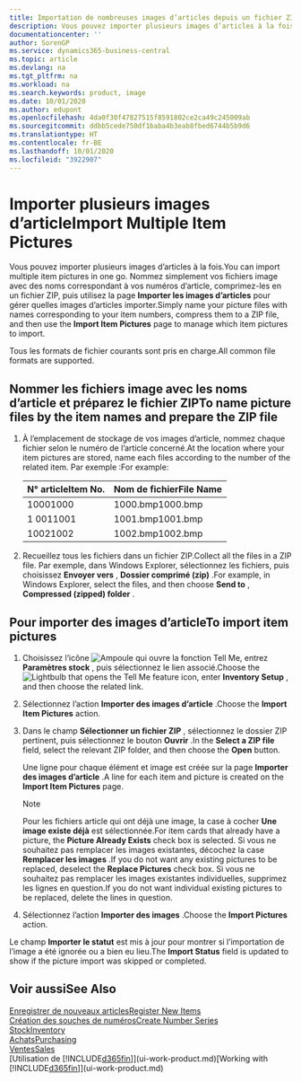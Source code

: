 ```yaml
---
title: Importation de nombreuses images d’articles depuis un fichier ZIP| Microsoft Docs
description: Vous pouvez importer plusieurs images d’articles à la fois. Nommez simplement vos fichiers image avec des noms correspondant à vos numéros d’article, comprimez-les en un fichier zip, puis utilisez la page Importer les images d’articles pour gérer quelles images d’articles importer.
documentationcenter: ''
author: SorenGP
ms.service: dynamics365-business-central
ms.topic: article
ms.devlang: na
ms.tgt_pltfrm: na
ms.workload: na
ms.search.keywords: product, image
ms.date: 10/01/2020
ms.author: edupont
ms.openlocfilehash: 4da0f30f47827515f8591802ce2ca49c245009ab
ms.sourcegitcommit: ddbb5cede750df1baba4b3eab8fbed6744b5b9d6
ms.translationtype: HT
ms.contentlocale: fr-BE
ms.lasthandoff: 10/01/2020
ms.locfileid: "3922907"
---
```

# <a name="import-multiple-item-pictures"></a><span data-ttu-id="6a281-104">Importer plusieurs images d’article</span><span class="sxs-lookup"><span data-stu-id="6a281-104">Import Multiple Item Pictures</span></span>
<span data-ttu-id="6a281-105">Vous pouvez importer plusieurs images d’articles à la fois.</span><span class="sxs-lookup"><span data-stu-id="6a281-105">You can import multiple item pictures in one go.</span></span> <span data-ttu-id="6a281-106">Nommez simplement vos fichiers image avec des noms correspondant à vos numéros d’article, comprimez-les en un fichier ZIP, puis utilisez la page **Importer les images d’articles** pour gérer quelles images d’articles importer.</span><span class="sxs-lookup"><span data-stu-id="6a281-106">Simply name your picture files with names corresponding to your item numbers, compress them to a ZIP file, and then use the **Import Item Pictures** page to manage which item pictures to import.</span></span>

<span data-ttu-id="6a281-107">Tous les formats de fichier courants sont pris en charge.</span><span class="sxs-lookup"><span data-stu-id="6a281-107">All common file formats are supported.</span></span>

## <a name="to-name-picture-files-by-the-item-names-and-prepare-the-zip-file"></a><span data-ttu-id="6a281-108">Nommer les fichiers image avec les noms d’article et préparez le fichier ZIP</span><span class="sxs-lookup"><span data-stu-id="6a281-108">To name picture files by the item names and prepare the ZIP file</span></span>
1. <span data-ttu-id="6a281-109">À l’emplacement de stockage de vos images d’article, nommez chaque fichier selon le numéro de l’article concerné.</span><span class="sxs-lookup"><span data-stu-id="6a281-109">At the location where your item pictures are stored, name each files according to the number of the related item.</span></span> <span data-ttu-id="6a281-110">Par exemple :</span><span class="sxs-lookup"><span data-stu-id="6a281-110">For example:</span></span>

    |<span data-ttu-id="6a281-111">N° article</span><span class="sxs-lookup"><span data-stu-id="6a281-111">Item No.</span></span>|<span data-ttu-id="6a281-112">Nom de fichier</span><span class="sxs-lookup"><span data-stu-id="6a281-112">File Name</span></span>|
    |-|-|
    |<span data-ttu-id="6a281-113">1000</span><span class="sxs-lookup"><span data-stu-id="6a281-113">1000</span></span>|<span data-ttu-id="6a281-114">1000.bmp</span><span class="sxs-lookup"><span data-stu-id="6a281-114">1000.bmp</span></span>|
    |<span data-ttu-id="6a281-115">1 001</span><span class="sxs-lookup"><span data-stu-id="6a281-115">1001</span></span>|<span data-ttu-id="6a281-116">1001.bmp</span><span class="sxs-lookup"><span data-stu-id="6a281-116">1001.bmp</span></span>|
    |<span data-ttu-id="6a281-117">1002</span><span class="sxs-lookup"><span data-stu-id="6a281-117">1002</span></span>|<span data-ttu-id="6a281-118">1002.bmp</span><span class="sxs-lookup"><span data-stu-id="6a281-118">1002.bmp</span></span>|

2. <span data-ttu-id="6a281-119">Recueillez tous les fichiers dans un fichier ZIP.</span><span class="sxs-lookup"><span data-stu-id="6a281-119">Collect all the files in a ZIP file.</span></span> <span data-ttu-id="6a281-120">Par exemple, dans Windows Explorer, sélectionnez les fichiers, puis choisissez **Envoyer vers** , **Dossier comprimé (zip)** .</span><span class="sxs-lookup"><span data-stu-id="6a281-120">For example, in Windows Explorer, select the files, and then choose **Send to** , **Compressed (zipped) folder** .</span></span>     

## <a name="to-import-item-pictures"></a><span data-ttu-id="6a281-121">Pour importer des images d’article</span><span class="sxs-lookup"><span data-stu-id="6a281-121">To import item pictures</span></span>
1. <span data-ttu-id="6a281-122">Choisissez l’icône ![Ampoule qui ouvre la fonction Tell Me](media/ui-search/search_small.png "Dites-moi ce que vous voulez faire"), entrez **Paramètres stock** , puis sélectionnez le lien associé.</span><span class="sxs-lookup"><span data-stu-id="6a281-122">Choose the ![Lightbulb that opens the Tell Me feature](media/ui-search/search_small.png "Tell me what you want to do") icon, enter **Inventory Setup** , and then choose the related link.</span></span>
2. <span data-ttu-id="6a281-123">Sélectionnez l’action **Importer des images d’article** .</span><span class="sxs-lookup"><span data-stu-id="6a281-123">Choose the **Import Item Pictures** action.</span></span>
3. <span data-ttu-id="6a281-124">Dans le champ **Sélectionner un fichier ZIP** , sélectionnez le dossier ZIP pertinent, puis sélectionnez le bouton **Ouvrir** .</span><span class="sxs-lookup"><span data-stu-id="6a281-124">In the **Select a ZIP file** field, select the relevant ZIP folder, and then choose the **Open** button.</span></span>

    <span data-ttu-id="6a281-125">Une ligne pour chaque élément et image est créée sur la page **Importer des images d’article** .</span><span class="sxs-lookup"><span data-stu-id="6a281-125">A line for each item and picture is created on the **Import Item Pictures** page.</span></span>

    > [!NOTE]
    > <span data-ttu-id="6a281-126">Pour les fichiers article qui ont déjà une image, la case à cocher **Une image existe déjà** est sélectionnée.</span><span class="sxs-lookup"><span data-stu-id="6a281-126">For item cards that already have a picture, the **Picture Already Exists** check box is selected.</span></span> <span data-ttu-id="6a281-127">Si vous ne souhaitez pas remplacer les images existantes, décochez la case **Remplacer les images** .</span><span class="sxs-lookup"><span data-stu-id="6a281-127">If you do not want any existing pictures to be replaced, deselect the **Replace Pictures** check box.</span></span> <span data-ttu-id="6a281-128">Si vous ne souhaitez pas remplacer les images existantes individuelles, supprimez les lignes en question.</span><span class="sxs-lookup"><span data-stu-id="6a281-128">If you do not want individual existing pictures to be replaced, delete the lines in question.</span></span>

3. <span data-ttu-id="6a281-129">Sélectionnez l’action **Importer des images** .</span><span class="sxs-lookup"><span data-stu-id="6a281-129">Choose the **Import Pictures** action.</span></span>

<span data-ttu-id="6a281-130">Le champ **Importer le statut** est mis à jour pour montrer si l’importation de l’image a été ignorée ou a bien eu lieu.</span><span class="sxs-lookup"><span data-stu-id="6a281-130">The **Import Status** field is updated to show if the picture import was skipped or completed.</span></span>       

## <a name="see-also"></a><span data-ttu-id="6a281-131">Voir aussi</span><span class="sxs-lookup"><span data-stu-id="6a281-131">See Also</span></span>
[<span data-ttu-id="6a281-132">Enregistrer de nouveaux articles</span><span class="sxs-lookup"><span data-stu-id="6a281-132">Register New Items</span></span>](inventory-how-register-new-items.md)  
[<span data-ttu-id="6a281-133">Création des souches de numéros</span><span class="sxs-lookup"><span data-stu-id="6a281-133">Create Number Series</span></span>](ui-create-number-series.md)  
[<span data-ttu-id="6a281-134">Stock</span><span class="sxs-lookup"><span data-stu-id="6a281-134">Inventory</span></span>](inventory-manage-inventory.md)  
[<span data-ttu-id="6a281-135">Achats</span><span class="sxs-lookup"><span data-stu-id="6a281-135">Purchasing</span></span>](purchasing-manage-purchasing.md)  
[<span data-ttu-id="6a281-136">Ventes</span><span class="sxs-lookup"><span data-stu-id="6a281-136">Sales</span></span>](sales-manage-sales.md)  
<span data-ttu-id="6a281-137">[Utilisation de [!INCLUDE[d365fin](includes/d365fin_md.md)]](ui-work-product.md)</span><span class="sxs-lookup"><span data-stu-id="6a281-137">[Working with [!INCLUDE[d365fin](includes/d365fin_md.md)]](ui-work-product.md)</span></span>
